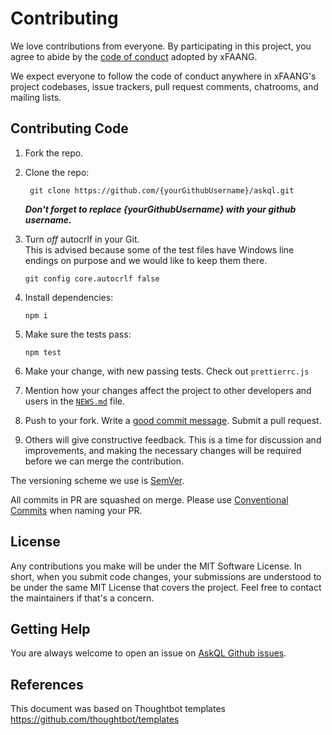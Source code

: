 # Contributing

We love contributions from everyone.
By participating in this project,
you agree to abide by the [code of conduct] adopted by xFAANG.

[code of conduct]: https://github.com/xFAANG/askql/blob/master/CODE_OF_CONDUCT.md

We expect everyone to follow the code of conduct
anywhere in xFAANG's project codebases, issue trackers, pull request comments,
chatrooms, and mailing lists.

## Contributing Code

1.  Fork the repo.

1. Clone the repo:

        git clone https://github.com/{yourGithubUsername}/askql.git
   **_Don't forget to replace {yourGithubUsername} with your github username._** 

1.  Turn _off_ autocrlf in your Git.  
    This is advised because some of the test files have Windows line endings on purpose and we would like to keep them there.

        git config core.autocrlf false

1.  Install dependencies:

        npm i

1.  Make sure the tests pass:

        npm test

1.  Make your change, with new passing tests. Check out `prettierrc.js`

1.  Mention how your changes affect the project to other developers and users in the
    [`NEWS.md`][news] file.

1.  Push to your fork. Write a [good commit message][commit]. Submit a pull request.

1.  Others will give constructive feedback.
    This is a time for discussion and improvements,
    and making the necessary changes will be required before we can
    merge the contribution.

The versioning scheme we use is [SemVer](http://semver.org/).

All commits in PR are squashed on merge. Please use [Conventional Commits](https://www.conventionalcommits.org/) when naming your PR.

[news]: https://github.com/xFAANG/askql/blob/master/NEWS.md
[commit]: http://tbaggery.com/2008/04/19/a-note-about-git-commit-messages.html

## License

Any contributions you make will be under the MIT Software License.
In short, when you submit code changes, your submissions are understood to be under the same MIT License that covers the project. Feel free to contact the maintainers if that's a concern.

## Getting Help

You are always welcome to open an issue on [AskQL Github issues](https://github.com/xFAANG/askql/issues).

## References

This document was based on Thoughtbot templates
https://github.com/thoughtbot/templates
